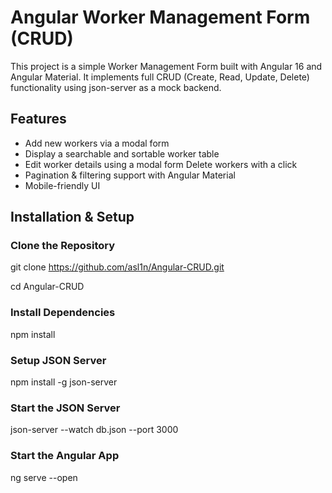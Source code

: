 # Angular Worker Management Form (CRUD)

This project is a simple Worker Management Form built with Angular 16 and Angular Material. It implements full CRUD (Create, Read, Update, Delete) functionality using json-server as a mock backend.

## Features

- Add new workers via a modal form
- Display a searchable and sortable worker table
- Edit worker details using a modal form Delete workers with a click
- Pagination & filtering support with Angular Material
- Mobile-friendly UI 

## Installation & Setup

### Clone the Repository

git clone https://github.com/asl1n/Angular-CRUD.git

cd Angular-CRUD

### Install Dependencies

npm install

### Setup JSON Server

npm install -g json-server

### Start the JSON Server

json-server --watch db.json --port 3000

### Start the Angular App

ng serve --open
